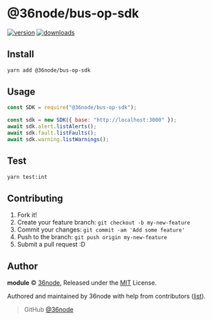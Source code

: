 # @36node/bus-op-sdk

[![version][0]][1] [![downloads][2]][3]

## Install

```bash
yarn add @36node/bus-op-sdk
```

## Usage

```js
const SDK = require("@36node/bus-op-sdk");

const sdk = new SDK({ base: "http://localhost:3000" });
await sdk.alert.listAlerts();
await sdk.fault.listFaults();
await sdk.warning.listWarnings();
```

## Test

```sh
yarn test:int
```

## Contributing

1. Fork it!
2. Create your feature branch: `git checkout -b my-new-feature`
3. Commit your changes: `git commit -am 'Add some feature'`
4. Push to the branch: `git push origin my-new-feature`
5. Submit a pull request :D

## Author

**module** © [36node](https://github.com/36node), Released under the [MIT](./LICENSE) License.

Authored and maintained by 36node with help from contributors ([list](https://github.com/36node/module/contributors)).

> GitHub [@36node](https://github.com/36node)

[0]: https://img.shields.io/npm/v/@36node/bus-op-sdk.svg?style=flat
[1]: https://npmjs.com/package/@36node/bus-op-sdk
[2]: https://img.shields.io/npm/dm/@36node/bus-op-sdk.svg?style=flat
[3]: https://npmjs.com/package/@36node/bus-op-sdk
